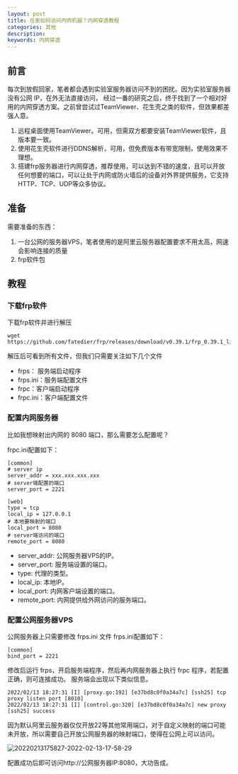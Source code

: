```yaml
---
layout: post
title: 在家如何访问内网机器？内网穿透教程
categories: 其他
description: 
keywords: 内网穿透
---
```


## 前言

每次到放假回家，笔者都会遇到实验室服务器访问不到的困扰。因为实验室服务器没有公网 IP，在外无法直接访问，
经过一番的研究之后，终于找到了一个相对好用的内网穿透方案。之前曾尝试过TeamViewer、花生壳之类的软件，但效果都差强人意。

1. 远程桌面使用TeamViewer。可用，但需双方都要安装TeamViewer软件，且版本要一致。
2. 使用花生壳软件进行DDNS解析，可用，但免费版本有带宽限制，使用效果不理想。
3. 搭建frp服务器进行内网穿透，推荐使用，可以达到不错的速度，且可以开放任何想要的端口，可以让处于内网或防火墙后的设备对外界提供服务，它支持HTTP、TCP、UDP等众多协议。

## 准备

需要准备的东西：
1. 一台公网的服务器VPS，笔者使用的是阿里云服务器配置要求不用太高，网速会影响连接的质量
2. frp软件包


## 教程

### 下载frp软件

下载frp软件并进行解压

```
wget https://github.com/fatedier/frp/releases/download/v0.39.1/frp_0.39.1_linux_amd64.tar.gz
```

解压后可看到所有文件，但我们只需要关注如下几个文件

* frps： 服务端启动程序
* frps.ini：服务端配置文件
* frpc：客户端启动程序
* frpc.ini：客户端配置文件

### 配置内网服务器
比如我想映射出内网的 8080 端口，那么需要怎么配置呢？

frpc.ini配置如下：

```
[common]
# server ip
server_addr = xxx.xxx.xxx.xxx
# server端配置的端口
server_port = 2221

[web]
type = tcp
local_ip = 127.0.0.1
# 本地要映射的端口
local_port = 8080
# server端访问的端口
remote_port = 8080
```

* server_addr: 公网服务器VPS的IP。
* server_port: 服务端设置的端口。
* type: 代理的类型。
* local_ip: 本地IP。
* local_port: 内网客户端设置的端口。
* remote_port: 内网提供给外网访问的服务端口。

### 配置公网服务器VPS

公网服务器上只需要修改 frps.ini 文件
frps.ini配置如下：

```
[common]
bind_port = 2221
```

修改后运行 frps，开启服务端程序，然后再内网服务器上执行 frpc 程序，若配置正确，则可连接成功。
服务端会出现以下类似信息。

```
2022/02/13 18:27:31 [I] [proxy.go:192] [e37bd8c0f0a34a7c] [ssh25] tcp proxy listen port [8010]
2022/02/13 18:27:31 [I] [control.go:320] [e37bd8c0f0a34a7c] new proxy [ssh25] success
```

因为默认阿里云服务器仅仅开放22等其他常用端口，对于自定义映射的端口可能未开放，所以需要自己开放公网服务器的映射端口，使得在公网上可以访问。

 ![20220213175827-2022-02-13-17-58-29](https://cdn.jsdelivr.net/gh/ironartisan/picRepo/20220213175827-2022-02-13-17-58-29.png)

 配置成功后即可访问http://公网服务器IP:8080，大功告成。